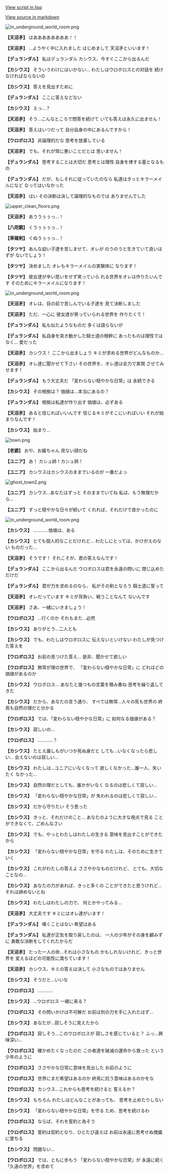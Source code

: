 [View script in lisp](../scripts/210112050.txt)

[View source in markdown](210112050.md)

![in_underground_world_room.png](../images/backgrounds/in_underground_world_room.png)

**【天沼矛】**
はああああああああ！！

**【天沼矛】**
…ようやく中に入れました
はじめまして
天沼矛といいます！

**【デュランダル】**
私はデュランダル
カシウス、今すぐここから出るんだ

**【カシウス】**
そういうわけにはいかない…
わたしはウロボロスとの対話を
続けなければならないの

**【カシウス】**
答えを見出すために

**【デュランダル】**
ここに答えなどない

**【カシウス】**
えっ…？

**【天沼矛】**
そう…こんなところで問答を続けて
いても答えは永久に出ません！

**【天沼矛】**
答えはいつだって
自分自身の中にあるんですから！

**【ウロボロス】**
非論理的だな
思考を放棄している

**【天沼矛】**
でも、それが常に悪いことだとは
思いません！

**【デュランダル】**
思考することは大切だ
思考とは理性
自身を律する基となるもの

**【デュランダル】**
だが、もしそれに従っていたのなら
私達はきっとキラーメイルになど
なってはいなかった

**【天沼矛】**
はい
その決断は決して論理的なものでは
ありませんでした

![upper_clean_floors.png](../images/backgrounds/upper_clean_floors.png)

**【天沼矛】**
あううぅぅっ…！

**【八咫鏡】**
くうぅぅぅっ…！

**【草薙剣】**
ぐぬうぅぅっ…！

**【タツヤ】**
あんな幼い子達を苦しませて、オレが
のうのうと生きていて良いはずが
ないでしょう！

**【タツヤ】**
決めました
オレもキラーメイルの実験体に
なります！

**【タツヤ】**
彼女達が辛い思いをせず笑っていら
れる世界をオレは作りたいんです
そのためにキラーメイルになります！

![in_underground_world_room.png](../images/backgrounds/in_underground_world_room.png)

**【天沼矛】**
オレは、目の前で苦しんでいる子達を
見て決断しました

**【天沼矛】**
ただ、一心に
彼女達が笑っていられる世界を
作りたくて！

**【デュランダル】**
私も似たようなものだ
多くは語らないが

**【デュランダル】**
私自身を突き動かした騎士道の根幹に
あったものは理性ではなく…
愛だった

**【天沼矛】**
カシウス！
ここから出ましょう
キミが求める世界がどんなものか…

**【天沼矛】**
オレ達に聞かせて下さい
その世界を、オレ達は全力で実現
させてみせます！

**【デュランダル】**
もう大丈夫だ
「変わらない穏やかな日常」は
永続できる

**【カシウス】**
その根拠は？
価値は…本当にあるの？

**【デュランダル】**
根拠は私達が作り出す
価値は、必ずある

**【天沼矛】**
あると信じればいいんです
信じるキミがそこにいればいい
それが始まりなんです！

**【カシウス】**
始まり…

![town.png](../images/backgrounds/town.png)

**【老婆】**
おや、お嬢ちゃん
見ない顔だね

**【ユニア】**
あ！
カシュ姉！カシュ姉！

**【ユニア】**
カシウスはカシウスのままでいるのが
一番だよっ

![ghost_town2.png](../images/backgrounds/ghost_town2.png)

**【ユニア】**
カシウス…あなたはずっと
そのままでいてね
私は、もう無理だから…

**【ユニア】**
ずっと穏やかな日々が続いて
くれれば、それだけで良かったのに

![in_underground_world_room.png](../images/backgrounds/in_underground_world_room.png)

**【カシウス】**
…………価値は、ある

**【カシウス】**
とても個人的なことだけれど…
わたしにとっては、かけがえのない
ものだった…

**【天沼矛】**
そうです！
それこそが、君の答えなんです！

**【デュランダル】**
ここから出るんだ
ウロボロスは君を永遠の問いに
閉じ込めただけだ

**【デュランダル】**
君が力を求めるのなら、
私がその剣となろう
騎士道に誓って

**【天沼矛】**
オレだっています
キミが背負い、戦うことなんて
ないんです

**【天沼矛】**
さあ、一緒にいきましょう！

**【ウロボロス】**
…行くのか
それもまた…必然

**【カシウス】**
ありがとう…二人とも

**【カシウス】**
でも、わたしはウロボロスに
伝えないといけない
わたしが見つけた答えを

**【ウロボロス】**
お前の見つけた答え…
是非、聞かせて欲しい

**【ウロボロス】**
無常が理の世界で、
「変わらない穏やかな日常」に
どれほどの価値があるのか

**【カシウス】**
ウロボロス…
あなたと幾つもの言葉を積み重ね
思考を繰り返してきた

**【カシウス】**
だから、あなたの言う通り、
すべては無常…人々の死も世界の
終焉も自然の理だと分かる

**【ウロボロス】**
では、「変わらない穏やかな日常」に
如何なる価値がある？

**【カシウス】**
寂しいの…

**【ウロボロス】**
…………？

**【カシウス】**
たとえ誰しもがいつか死ぬ身だと
しても…いなくなったら悲しい…
会えないのは寂しい…

**【カシウス】**
わたしは…ユニアにいなくなって
欲しくなかった…誰一人、失いたく
なかった…

**【カシウス】**
自然の理だとしても、誰かがいなく
なるのは悲しくて寂しい…

**【カシウス】**
「変わらない穏やかな日常」が
失われるのは悲しくて寂しい…

**【カシウス】**
だから守りたい
そう思った

**【カシウス】**
きっと、それだけのこと…
あなたのように大きな視点で見る
ことができなくて、ごめんなさい

**【カシウス】**
でも、やっとわたしはわたしの生きる
意味を見出すことができたから

**【カシウス】**
「変わらない穏やかな日常」を守る
わたしは、そのために生きていく

**【カシウス】**
これがわたしの答えよ
ささやかなものだけれど、
とても、大切なことなの…

**【カシウス】**
あなたの力があれば、きっと多くの
ことができたと思うけれど…
それは諦めないとね

**【カシウス】**
わたしはわたしの力で、
何とかやってみる…

**【天沼矛】**
大丈夫です
キミにはオレ達がいます！

**【デュランダル】**
嘆くことはない
希望はある

**【デュランダル】**
私達が正気を取り戻したのは、
一人の少年がその身を顧みずに
勇敢な決断をしてくれたからだ

**【天沼矛】**
たった一人の命…それは小さなもの
かもしれないけれど、きっと世界を
変えるほどの可能性に満ちています！

**【天沼矛】**
カシウス、キミの答えは決して
小さなものではありません

**【カシウス】**
そうだと…いいな

**【ウロボロス】**
…………

**【カシウス】**
…ウロボロス
一緒に来る？

**【ウロボロス】**
その問いかけは不可解だ
お前は別の力を手に入れたはず…

**【カシウス】**
あなたが…寂しそうに見えたから

**【ウロボロス】**
寂しそう…このウロボロスが
寂しさを感じていると？
ふっ…興味深い…

**【ウロボロス】**
確かめたくなったのだ
この者達を破滅の運命から救った
という少年のように

**【ウロボロス】**
ささやかな日常に意味を見出した
お前のように

**【ウロボロス】**
世界にまだ希望はあるのか
終焉に抗う意味はあるのかをな

**【ウロボロス】**
カシウス…これからも思考を続けると
誓えるか？

**【カシウス】**
もちろん
わたしはどんなことがあっても、
思考を止めたりしない

**【カシウス】**
「変わらない穏やかな日常」を守る
ため、思考を続けるわ

**【ウロボロス】**
ならば、それを誓約と為そう

**【ウロボロス】**
誓約は契約となり、ひとたび違えば
お前は永遠に思考せぬ傀儡に墜ちる

**【カシウス】**
問題ない…

**【ウロボロス】**
では、ともに歩もう
「変わらない穏やかな日常」が
永遠に続く「久遠の世界」を求めて
